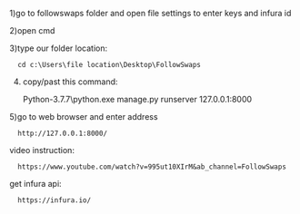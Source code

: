 1)go to followswaps folder and open file settings to enter keys and infura id

2)open cmd

3)type our folder location:

      cd c:\Users\file location\Desktop\FollowSwaps

4) copy/past this command:

      Python-3.7.7\python.exe manage.py runserver 127.0.0.1:8000

5)go to web browser and enter address

      http://127.0.0.1:8000/
      
      
 video instruction:
    
      https://www.youtube.com/watch?v=995ut10XIrM&ab_channel=FollowSwaps
      
get infura api:
      
      https://infura.io/

